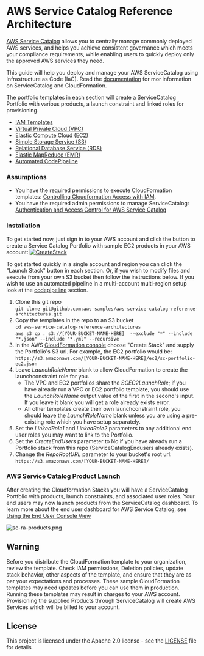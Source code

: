 # AWS Service Catalog Reference Architecture

[AWS Service Catalog](https://docs.aws.amazon.com/servicecatalog/latest/adminguide/introduction.html) allows you to centrally manage commonly deployed AWS services, and helps you achieve consistent governance which meets your compliance requirements, while enabling users to quickly deploy only the approved AWS services they need. 

This guide will help you deploy and manage your AWS ServiceCatalog using Infrastructure as Code (IaC).
 Read the [documentation](https://docs.aws.amazon.com/AWSCloudFormation/latest/UserGuide/cfn-reference-servicecatalog.html)
 for mor information on ServiceCatalog and CloudFormation.  

The portfolio templates in each section will create a ServiceCatalog Portfolio with various products,
 a launch constraint and linked roles for provisioning.  
 * [IAM Templates](iam)
 * [Virtual Private Cloud (VPC)](vpc)
 * [Elastic Compute Cloud (EC2)](ec2)
 * [Simple Storage Service (S3)](s3)
 * [Relational Database Service (RDS)](rds)
 * [Elastic MapReduce (EMR)](emr)
 * [Automated CodePipeline](codepipeline)

### Assumptions  
* You have the required permissions to execute CloudFormation templates: [Controlling Cloudformation Access with IAM](https://docs.aws.amazon.com/AWSCloudFormation/latest/UserGuide/using-iam-template.html).
* You have the required admin permissions to manage ServiceCatalog: [Authentication and Access Control for AWS Service Catalog](https://docs.aws.amazon.com/servicecatalog/latest/adminguide/controlling_access.html)  

### Installation  
To get started now, just sign in to your AWS account and click the button to create a Service Catalog Portfolio with sample EC2 products in your AWS account:
[![CreateStack](https://s3.amazonaws.com/cloudformation-examples/cloudformation-launch-stack.png)](https://console.aws.amazon.com/cloudformation#/stacks/new?stackName=SC-RA-EC2Portfolio&templateURL=https://s3.amazonaws.com/aws-service-catalog-reference-architectures/ec2/sc-portfolio-ec2.json)  

To get started quickly in a single account and region you can click the "Launch Stack" button in each section.
 Or, if you wish to modify files and execute from your own S3 bucket then follow the instructions below. If you wish to use
 an automated pipeline in a multi-account multi-region setup look at the [codepipeline](codepipeline) section.  
1. Clone this git repo  
  ```git clone git@github.com:aws-samples/aws-service-catalog-reference-architectures.git```  
2. Copy the templates in the repo to an S3 bucket  
  ```cd aws-service-catalog-reference-architectures```  
  ```aws s3 cp . s3://[YOUR-BUCKET-NAME-HERE]  --exclude "*" --include "*.json" --include "*.yml" --recursive``` 
3. In the AWS [CloudFormation console](https://console.aws.amazon.com/cloudformation) choose "Create Stack" and supply the Portfolio's S3 url. 
For example, the EC2 portfolio would be:  
  ```https://s3.amazonaws.com/[YOUR-BUCKET-NAME-HERE]/ec2/sc-portfolio-ec2.json```  
4. Leave _LaunchRoleName_ blank to allow CloudFormation to create the launchconstraint role for you.  
    * The VPC and EC2 portfolios share the _SCEC2LaunchRole_; if you have already run a VPC or EC2 portfolio template, you should use the _LaunchRoleName_ output value of the first in the second's input.  If you leave it blank you will get a role already exists error.  
    * All other templates create their own launchconstraint role, you should leave the _LaunchRoleName_ blank unless you are using a pre-existing role which you have setup separately.
5. Set the _LinkedRole1_ and _LinkedRole2_ parameters to any additional end user roles you may want to link to the Portfolio.
6. Set the _CreateEndUsers_ parameter to No if you have already run a Portfolio stack from this repo (ServiceCatalogEndusers already exists).
7. Change the _RepoRootURL_ parameter to your bucket's root url:  
  ```https://s3.amazonaws.com/[YOUR-BUCKET-NAME-HERE]/```  
  
### AWS Service Catalog Product Launch  
After creating the Cloudformation Stacks you will have a ServiceCatalog Portfolio with products, launch constraints, and associated user roles.  Your end users may now launch products from the ServiceCatalog dashboard. To learn more about the end user dashboard for AWS Service Catalog, see [Using the End User Console View](https://docs.aws.amazon.com/servicecatalog/latest/userguide/end-user-console.html)

![sc-ra-products.png](sc-ra-products.png)

## Warning
Before you distribute the CloudFormation template to your organization, review the template. 
Check IAM permissions, Deletion policies, update stack behavior, other aspects of the template, 
and ensure that they are as per your expectations and processes. 
These sample CloudFormation templates may need updates before you can use them in production.  
Running these templates may result in charges to your AWS account.  
Provisioning the supplied Products through ServiceCatalog will create AWS Services which will be billed to your account.


## License  
This project is licensed under the Apache 2.0 license - see the [LICENSE](LICENSE) file for details
